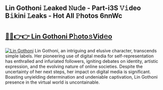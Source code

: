 ## Lin Gothoni 𝙻eaked 𝙽u𝚍e - Part-i3S 𝚅𝚒deo B𝚒kini 𝙻eaks - Hot All 𝙿hotos 6nnWc

# <h2><a href="http://ld3wlp.urlbe.top/?page=Lin+Gothoni">🔗🔗👉👉 Lin Gothoni P𝚑oto𝚜Vid𝚎o</a></h2>

[![Lin Gothoni](https://i.imgur.com/eBuTRDB.gif)](http://ld3wlp.urlbe.top/?page=Lin+Gothoni)
Lin Gothoni, an intriguing and elusive character, transcends simple labels. Her pioneering use of digital media for self-representation has enthralled and infuriated followers, igniting debates on identity, artistic expression, and the evolving nature of online societies. Despite the uncertainty of her next steps, her impact on digital media is significant. Boasting unyielding determination and undeniable captivation, Lin Gothoni presence in the virtual world is uncontainable.
